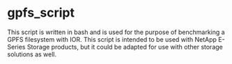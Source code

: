 # gpfs_script

This script is written in bash and is used for the purpose of benchmarking a GPFS filesystem with IOR. This script is intended to be used with NetApp E-Series Storage products, but it could be adapted for use with other storage solutions as well. 
